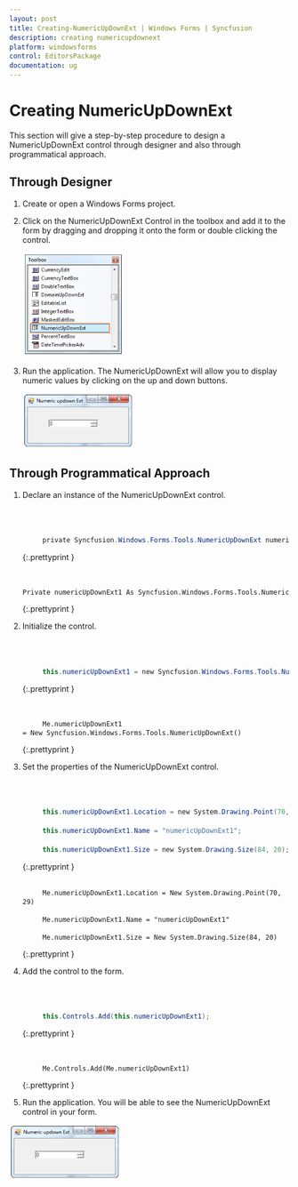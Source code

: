 ```yaml
---
layout: post
title: Creating-NumericUpDownExt | Windows Forms | Syncfusion
description: creating numericupdownext
platform: windowsforms
control: EditorsPackage
documentation: ug
---
```


# Creating NumericUpDownExt

This section will give a step-by-step procedure to design a NumericUpDownExt control through designer and also through programmatical approach.

## Through Designer

1. Create or open a Windows Forms project.
2. Click on the NumericUpDownExt Control in the toolbox and add it to the form by dragging and dropping it onto the form or double clicking the control.



   ![](Creating-NumericUpDownExt_images/Creating-NumericUpDownExt_img1.png)



3. Run the application. The NumericUpDownExt will allow you to display numeric values by clicking on the up and down buttons.

   ![](Creating-NumericUpDownExt_images/Creating-NumericUpDownExt_img2.png)



## Through Programmatical Approach

1. Declare an instance of the NumericUpDownExt control.

   ~~~ cs



		private Syncfusion.Windows.Forms.Tools.NumericUpDownExt numericUpDownExt1;

   ~~~
   {:.prettyprint }


   ~~~ vbnet

		Private numericUpDownExt1 As Syncfusion.Windows.Forms.Tools.NumericUpDownExt

   ~~~
   {:.prettyprint }


2. Initialize the control.

   ~~~ cs



		this.numericUpDownExt1 = new Syncfusion.Windows.Forms.Tools.NumericUpDownExt();

   ~~~
   {:.prettyprint }

   ~~~ vbnet


		Me.numericUpDownExt1 = New Syncfusion.Windows.Forms.Tools.NumericUpDownExt()

   ~~~
   {:.prettyprint }


3. Set the properties of the NumericUpDownExt control.

   ~~~ cs



		this.numericUpDownExt1.Location = new System.Drawing.Point(70, 29);

		this.numericUpDownExt1.Name = "numericUpDownExt1";

		this.numericUpDownExt1.Size = new System.Drawing.Size(84, 20);


   ~~~
   {:.prettyprint }


   ~~~ vbnet

		Me.numericUpDownExt1.Location = New System.Drawing.Point(70, 29)

		Me.numericUpDownExt1.Name = "numericUpDownExt1"

		Me.numericUpDownExt1.Size = New System.Drawing.Size(84, 20)

   ~~~
   {:.prettyprint }


4. Add the control to the form.

   ~~~ cs



		this.Controls.Add(this.numericUpDownExt1);


   ~~~
   {:.prettyprint }

   ~~~ vbnet


		Me.Controls.Add(Me.numericUpDownExt1)

   ~~~
   {:.prettyprint }


5. Run the application. You will be able to see the NumericUpDownExt control in your form.

![](Creating-NumericUpDownExt_images/Creating-NumericUpDownExt_img3.png)







